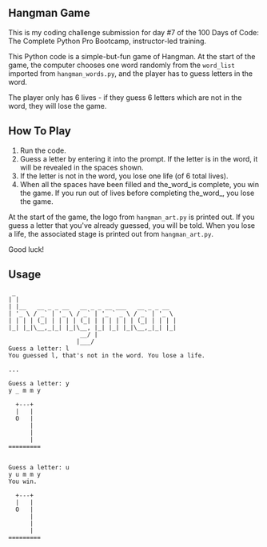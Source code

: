 ## Hangman Game

This is my coding challenge submission for day #7 of the 100 Days of Code: The Complete Python Pro Bootcamp, instructor-led training.

This Python code is a simple-but-fun game of Hangman. At the start of the game, the computer chooses one word randomly from the `word_list` imported from `hangman_words.py`, and the player has to guess letters in the word.

The player only has 6 lives - if they guess 6 letters which are not in the word, they will lose the game.

## How To Play
1. Run the code.
2. Guess a letter by entering it into the prompt. If the letter is in the word, it will be revealed in the spaces shown.
3. If the letter is not in the word, you lose one life (of 6 total lives).
4. When all the spaces have been filled and the_word_is complete, you win the game. If you run out of lives before completing the_word_, you lose the game.

At the start of the game, the logo from `hangman_art.py` is printed out. If you guess a letter that you've already guessed, you will be told. When you lose a life, the associated stage is printed out from `hangman_art.py`.

Good luck!

## Usage

```
 _                                             
| |                                            
| |__   __ _ _ __   __ _ _ __ ___   __ _ _ __  
| '_ \ / _` | '_ \ / _` | '_ ` _ \ / _` | '_ \ 
| | | | (_| | | | | (_| | | | | | | (_| | | | |
|_| |_|\__,_|_| |_|\__, |_| |_| |_|\__,_|_| |_|
                    __/ |                      
                   |___/
Guess a letter: l
You guessed l, that's not in the word. You lose a life.

...

Guess a letter: y
y _ m m y

  +---+
  |   |
  O   |
      |
      |
      |
=========


Guess a letter: u
y u m m y
You win.

  +---+
  |   |
  O   |
      |
      |
      |
=========
```
